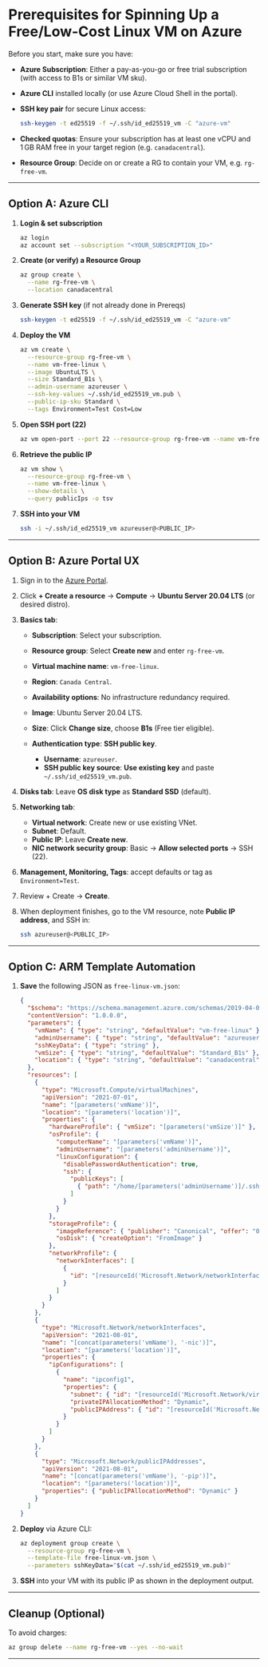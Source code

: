 # Prerequisites for Spinning Up a Free/Low-Cost Linux VM on Azure

Before you start, make sure you have:

* **Azure Subscription**: Either a pay-as-you-go or free trial subscription (with access to B1s or similar VM sku).
* **Azure CLI** installed locally (or use Azure Cloud Shell in the portal).
* **SSH key pair** for secure Linux access:

  ```bash
  ssh-keygen -t ed25519 -f ~/.ssh/id_ed25519_vm -C "azure-vm"
  ```

* **Checked quotas**: Ensure your subscription has at least one vCPU and 1 GB RAM free in your target region (e.g. `canadacentral`).
* **Resource Group**: Decide on or create a RG to contain your VM, e.g. `rg-free-vm`.

---

## Option A: Azure CLI

1. **Login & set subscription**

   ```bash
   az login
   az account set --subscription "<YOUR_SUBSCRIPTION_ID>"
   ```

2. **Create (or verify) a Resource Group**

   ```bash
   az group create \
     --name rg-free-vm \
     --location canadacentral
   ```

3. **Generate SSH key** (if not already done in Prereqs)

   ```bash
   ssh-keygen -t ed25519 -f ~/.ssh/id_ed25519_vm -C "azure-vm"
   ```

4. **Deploy the VM**

   ```bash
   az vm create \
     --resource-group rg-free-vm \
     --name vm-free-linux \
     --image UbuntuLTS \
     --size Standard_B1s \
     --admin-username azureuser \
     --ssh-key-values ~/.ssh/id_ed25519_vm.pub \
     --public-ip-sku Standard \
     --tags Environment=Test Cost=Low
   ```

5. **Open SSH port (22)**

   ```bash
   az vm open-port --port 22 --resource-group rg-free-vm --name vm-free-linux
   ```

6. **Retrieve the public IP**

   ```bash
   az vm show \
     --resource-group rg-free-vm \
     --name vm-free-linux \
     --show-details \
     --query publicIps -o tsv
   ```

7. **SSH into your VM**

   ```bash
   ssh -i ~/.ssh/id_ed25519_vm azureuser@<PUBLIC_IP>
   ```

---

## Option B: Azure Portal UX

1. Sign in to the [Azure Portal](https://portal.azure.com).
2. Click **+ Create a resource** → **Compute** → **Ubuntu Server 20.04 LTS** (or desired distro).
3. **Basics tab**:

   * **Subscription**: Select your subscription.
   * **Resource group**: Select **Create new** and enter `rg-free-vm`.
   * **Virtual machine name**: `vm-free-linux`.
   * **Region**: `Canada Central`.
   * **Availability options**: No infrastructure redundancy required.
   * **Image**: Ubuntu Server 20.04 LTS.
   * **Size**: Click **Change size**, choose **B1s** (Free tier eligible).
   * **Authentication type**: **SSH public key**.

     * **Username**: `azureuser`.
     * **SSH public key source**: **Use existing key** and paste `~/.ssh/id_ed25519_vm.pub`.
4. **Disks tab**: Leave **OS disk type** as **Standard SSD** (default).
5. **Networking tab**:

   * **Virtual network**: Create new or use existing VNet.
   * **Subnet**: Default.
   * **Public IP**: Leave **Create new**.
   * **NIC network security group**: Basic → **Allow selected ports** → SSH (22).
6. **Management, Monitoring, Tags**: accept defaults or tag as `Environment=Test`.
7. Review + Create → **Create**.
8. When deployment finishes, go to the VM resource, note **Public IP address**, and SSH in:

   ```bash
   ssh azureuser@<PUBLIC_IP>
   ```

---

## Option C: ARM Template Automation

1. **Save** the following JSON as `free-linux-vm.json`:

   ```json
   {
     "$schema": "https://schema.management.azure.com/schemas/2019-04-01/deploymentTemplate.json#",
     "contentVersion": "1.0.0.0",
     "parameters": {
       "vmName": { "type": "string", "defaultValue": "vm-free-linux" },
       "adminUsername": { "type": "string", "defaultValue": "azureuser" },
       "sshKeyData": { "type": "string" },
       "vmSize": { "type": "string", "defaultValue": "Standard_B1s" },
       "location": { "type": "string", "defaultValue": "canadacentral" }
     },
     "resources": [
       {
         "type": "Microsoft.Compute/virtualMachines",
         "apiVersion": "2021-07-01",
         "name": "[parameters('vmName')]",
         "location": "[parameters('location')]",
         "properties": {
           "hardwareProfile": { "vmSize": "[parameters('vmSize')]" },
           "osProfile": {
             "computerName": "[parameters('vmName')]",
             "adminUsername": "[parameters('adminUsername')]",
             "linuxConfiguration": {
               "disablePasswordAuthentication": true,
               "ssh": {
                 "publicKeys": [
                   { "path": "/home/[parameters('adminUsername')]/.ssh/authorized_keys", "keyData": "[parameters('sshKeyData')]" }
                 ]
               }
             }
           },
           "storageProfile": {
             "imageReference": { "publisher": "Canonical", "offer": "0001-com-ubuntu-server-focal", "sku": "20_04-lts", "version": "latest" },
             "osDisk": { "createOption": "FromImage" }
           },
           "networkProfile": {
             "networkInterfaces": [
               {
                 "id": "[resourceId('Microsoft.Network/networkInterfaces', concat(parameters('vmName'), '-nic'))]"
               }
             ]
           }
         }
       },
       {
         "type": "Microsoft.Network/networkInterfaces",
         "apiVersion": "2021-08-01",
         "name": "[concat(parameters('vmName'), '-nic')]",
         "location": "[parameters('location')]",
         "properties": {
           "ipConfigurations": [
             {
               "name": "ipconfig1",
               "properties": {
                 "subnet": { "id": "[resourceId('Microsoft.Network/virtualNetworks/subnets', 'myVNet', 'default')]" },
                 "privateIPAllocationMethod": "Dynamic",
                 "publicIPAddress": { "id": "[resourceId('Microsoft.Network/publicIPAddresses', concat(parameters('vmName'), '-pip'))]" }
               }
             }
           ]
         }
       },
       {
         "type": "Microsoft.Network/publicIPAddresses",
         "apiVersion": "2021-08-01",
         "name": "[concat(parameters('vmName'), '-pip')]",
         "location": "[parameters('location')]",
         "properties": { "publicIPAllocationMethod": "Dynamic" }
       }
     ]
   }
   ```

2. **Deploy** via Azure CLI:

   ```bash
   az deployment group create \
     --resource-group rg-free-vm \
     --template-file free-linux-vm.json \
     --parameters sshKeyData="$(cat ~/.ssh/id_ed25519_vm.pub)"
   ```

3. **SSH** into your VM with its public IP as shown in the deployment output.

---

## Cleanup (Optional)

To avoid charges:

```bash
az group delete --name rg-free-vm --yes --no-wait
```

---
